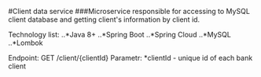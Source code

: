 #Client data service
###Microservice responsible for accessing to MySQL client database and getting client's information by client id.

Technology list:
..*Java 8+
..*Spring Boot
..*Spring Cloud
..*MySQL
..*Lombok


Endpoint:
    GET /client/{clientId}
    Parametr:
        *clientId - unique id of each bank client
